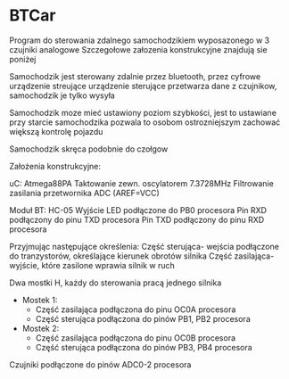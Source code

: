 # BTCar

Program do sterowania zdalnego samochodzikiem wyposazonego w 3 czujniki analogowe
Szczegołowe załozenia konstrukcyjne znajdują sie poniżej
 
Samochodzik jest sterowany zdalnie przez bluetooth, przez cyfrowe urządzenie streujące
urządzenie sterujące przetwarza dane z czujnikow, samochodzik je tylko wysyła
 
Samochodzik moze mieć ustawiony poziom szybkości, jest to ustawiane przy starcie samochodzika
pozwala to osobom ostrozniejszym zachować większą kontrolę pojazdu
 
Samochodzik skręca podobnie do czołgow


Założenia konstrukcyjne:

uC: Atmega88PA
Taktowanie zewn. oscylatorem 7.3728MHz
Filtrowanie zasilania przetwornika ADC (AREF=VCC)

Moduł BT: HC-05
Wyjście LED podłączone do PB0 procesora
Pin RXD podłączony do pinu TXD procesora
Pin TXD podłączony do pinu RXD procesora

Przyjmując następujące określenia:
Część sterująca- wejścia podłączone do tranzystorów, określające kierunek obrotów silnika
Część zasilająca- wyjście, które zasilone wprawia silnik w ruch

Dwa mostki H, każdy do sterowania pracą jednego silnika
- Mostek 1:
	- Część zasilająca podłączona do pinu OC0A procesora
	- Część sterująca podłączona do pinów PB1, PB2 procesora
- Mostek 2:
	- Część zasilająca podłączona do pinu OC0B procesora
	- Część sterująca podłączona do pinów PB3, PB4 procesora

Czujniki podłączone do pinów ADC0-2 procesora

